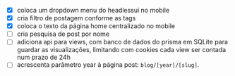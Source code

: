 - [x] coloca um dropdown menu do headlessui no mobile
- [x] cria filtro de postagem conforme as tags
- [x] coloca o texto da página home centralizado no mobile
- [ ] cria pesquisa de post por nome
- [ ] adiciona api para views, com banco de dados do prisma em SQLite para guardar as visualizações, limitando com cookies cada view ser contada num prazo de 24h
- [ ] acrescenta parâmetro year à página post: `blog/[year]/[slug]`.
